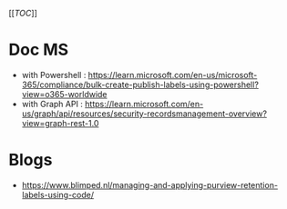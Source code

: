 [[_TOC_]]

# Doc MS
* with Powershell : https://learn.microsoft.com/en-us/microsoft-365/compliance/bulk-create-publish-labels-using-powershell?view=o365-worldwide
* with Graph API : https://learn.microsoft.com/en-us/graph/api/resources/security-recordsmanagement-overview?view=graph-rest-1.0

# Blogs
* https://www.blimped.nl/managing-and-applying-purview-retention-labels-using-code/